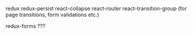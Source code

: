 redux
redux-persist
react-collapse
react-router
react-transition-group (for page transitions, form validations etc.)

redux-forms ???
